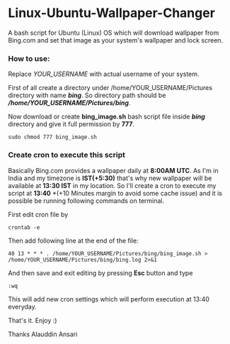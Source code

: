 # Linux-Ubuntu-Wallpaper-Changer
A bash script for Ubuntu (Linux) OS which will download wallpaper from Bing.com and set that image as your system's wallpaper and lock screen.

### How to use:
Replace *YOUR_USERNAME* with actual username of your system.

First of all create a directory under /home/YOUR_USERNAME/Pictures directory with name **_bing_**. So directory path should be **_/home/YOUR_USERNAME/Pictures/bing_**.

Now download or create **bing_image.sh** bash script file inside **_bing_** directory and give it full permission by **777**.

`sudo chmod 777 bing_image.sh`


### Create cron to execute this script
Basically Bing.com provides a wallpaper daily at **8:00AM UTC**. As I'm in India and my timezone is **IST(+5:30)** that's why new wallpaper will be available at **13:30 IST** in my location.
So I'll create a cron to execute my script at **13:40** *(+10 Minutes margin to avoid some cache issue) and it is possible be running following commands on terminal.

First edit cron file by

`crontab -e`


Then add following line at the end of the file:

```
40 13 * * * . /home/YOUR_USERNAME/Pictures/bing/bing_image.sh > /home/YOUR_USERNAME/Pictures/bing/bing.log 2>&1
```


And then save and exit editing by pressing **Esc** button and type

`:wq`


This will add new cron settings which will perform execution at 13:40 everyday.

That's it. Enjoy :)

Thanks
Alauddin Ansari